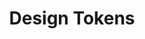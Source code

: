 ---
layout: overview.njk
tags: page
key: basics-lyne_fr
title: Design Tokens
parent: lyne_fr
order: 30
componentbrowser: true
subset: 1
---